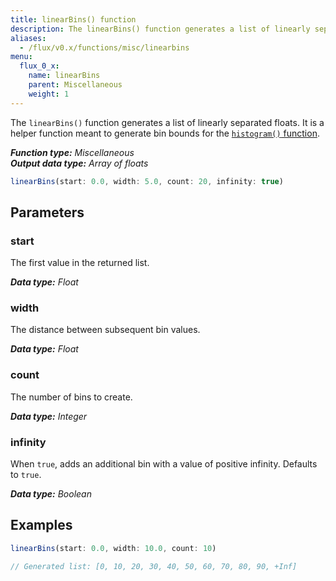 ```yaml
---
title: linearBins() function
description: The linearBins() function generates a list of linearly separated floats.
aliases:
  - /flux/v0.x/functions/misc/linearbins
menu:
  flux_0_x:
    name: linearBins
    parent: Miscellaneous
    weight: 1
---
```


The `linearBins()` function generates a list of linearly separated floats.
It is a helper function meant to generate bin bounds for the
[`histogram()` function](/flux/v0.x/functions/built-in/transformations/histogram).

_**Function type:** Miscellaneous_  
_**Output data type:** Array of floats_

```js
linearBins(start: 0.0, width: 5.0, count: 20, infinity: true)
```

## Parameters

### start
The first value in the returned list.

_**Data type:** Float_

### width
The distance between subsequent bin values.

_**Data type:** Float_

### count
The number of bins to create.

_**Data type:** Integer_

### infinity
When `true`, adds an additional bin with a value of positive infinity.
Defaults to `true`.

_**Data type:** Boolean_

## Examples

```js
linearBins(start: 0.0, width: 10.0, count: 10)

// Generated list: [0, 10, 20, 30, 40, 50, 60, 70, 80, 90, +Inf]
```
